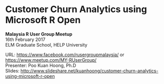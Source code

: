 # Customer Churn Analytics using Microsoft R Open

**Malaysia R User Group Meetup**</br>
16th February 2017</br>
ELM Graduate School, HELP University</br>

URL:
https://www.facebook.com/rusergroupmalaysia/ or https://www.meetup.com/MY-RUserGroup/
</br>
Presenter: Poo Kuan Hoong, Ph.D</br>
Slides: http://www.slideshare.net/kuanhoong/customer-churn-analytics-using-microsoft-r-open 